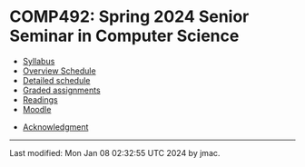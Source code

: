 # COMP492: Spring 2024 Senior Seminar in Computer Science

<!-- ![Senior seminar tea party 2023](images/sensem-teaparty-2023-lowres.jpg) -->
<!-- [high-resolution version](images/sensem-teaparty-2023.jpg) -->


* [Syllabus](syllabus-1-23-2023.docx)
* [Overview Schedule](schedule-1-7-2024.xlsx)  <!-- &nbsp;&nbsp;&nbsp;<font color="green">UPDATED on 4/10/2023</font> -->
* [Detailed schedule](resources)
* [Graded assignments](hw)
* [Readings](readings.md)
* [Moodle](https://lms.dickinson.edu/course/view.php?id=55453)
<!-- * [WiD repos](wid-repos.md) -->
* [Acknowledgment](acknowledgment.md)





----
Last modified: Mon Jan 08 02:32:55 UTC 2024 by jmac.
